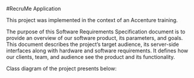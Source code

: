 #RecruMe Application

This project was implemented in the context of an Accenture training.

The purpose of this Software Requirements Specification document is to provide an overview of our software product, its parameters, and goals. 
This document describes the project’s target audience, its server-side interfaces along with hardware and software requirements. 
It defines how our clients, team, and audience see the product and its functionality.

Class diagram of the project presents below:

